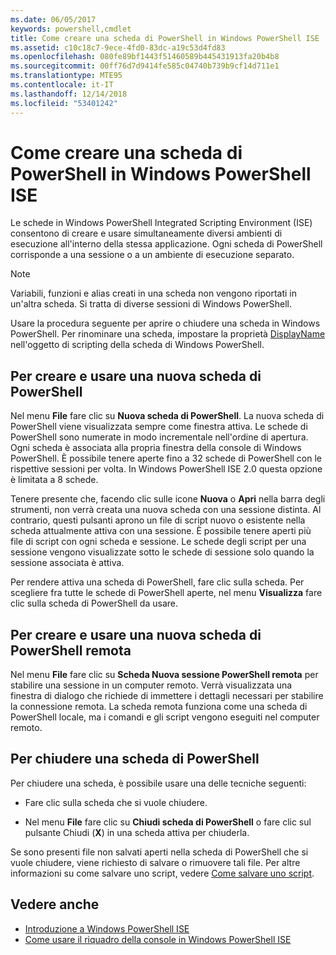 ```yaml
---
ms.date: 06/05/2017
keywords: powershell,cmdlet
title: Come creare una scheda di PowerShell in Windows PowerShell ISE
ms.assetid: c10c18c7-9ece-4fd0-83dc-a19c53d4fd83
ms.openlocfilehash: 080fe89bf1443f51460589b445431913fa20b4b8
ms.sourcegitcommit: 00ff76d7d9414fe585c04740b739b9cf14d711e1
ms.translationtype: MTE95
ms.contentlocale: it-IT
ms.lasthandoff: 12/14/2018
ms.locfileid: "53401242"
---
```

# <a name="how-to-create-a-powershell-tab-in-windows-powershell-ise"></a>Come creare una scheda di PowerShell in Windows PowerShell ISE

Le schede in Windows PowerShell Integrated Scripting Environment (ISE) consentono di creare e usare simultaneamente diversi ambienti di esecuzione all'interno della stessa applicazione.
Ogni scheda di PowerShell corrisponde a una sessione o a un ambiente di esecuzione separato.

> [!NOTE]
> Variabili, funzioni e alias creati in una scheda non vengono riportati in un'altra scheda. Si tratta di diverse sessioni di Windows PowerShell.

Usare la procedura seguente per aprire o chiudere una scheda in Windows PowerShell.
Per rinominare una scheda, impostare la proprietà [DisplayName](object-model/The-PowerShellTab-Object.md#displayname) nell'oggetto di scripting della scheda di Windows PowerShell.

## <a name="to-create-and-use-a-new-powershell-tab"></a>Per creare e usare una nuova scheda di PowerShell

Nel menu **File** fare clic su **Nuova scheda di PowerShell**. La nuova scheda di PowerShell viene visualizzata sempre come finestra attiva.
Le schede di PowerShell sono numerate in modo incrementale nell'ordine di apertura.
Ogni scheda è associata alla propria finestra della console di Windows PowerShell.
È possibile tenere aperte fino a 32 schede di PowerShell con le rispettive sessioni per volta. In Windows PowerShell ISE 2.0 questa opzione è limitata a 8 schede.

Tenere presente che, facendo clic sulle icone **Nuova** o **Apri** nella barra degli strumenti, non verrà creata una nuova scheda con una sessione distinta.
Al contrario, questi pulsanti aprono un file di script nuovo o esistente nella scheda attualmente attiva con una sessione.
È possibile tenere aperti più file di script con ogni scheda e sessione.
Le schede degli script per una sessione vengono visualizzate sotto le schede di sessione solo quando la sessione associata è attiva.

Per rendere attiva una scheda di PowerShell, fare clic sulla scheda. Per scegliere fra tutte le schede di PowerShell aperte, nel menu **Visualizza** fare clic sulla scheda di PowerShell da usare.

## <a name="to-create-and-use-a-new-remote-powershell-tab"></a>Per creare e usare una nuova scheda di PowerShell remota

Nel menu **File** fare clic su **Scheda Nuova sessione PowerShell remota** per stabilire una sessione in un computer remoto.
Verrà visualizzata una finestra di dialogo che richiede di immettere i dettagli necessari per stabilire la connessione remota.
La scheda remota funziona come una scheda di PowerShell locale, ma i comandi e gli script vengono eseguiti nel computer remoto.

## <a name="to-close-a-powershell-tab"></a>Per chiudere una scheda di PowerShell

Per chiudere una scheda, è possibile usare una delle tecniche seguenti:

- Fare clic sulla scheda che si vuole chiudere.

- Nel menu **File** fare clic su **Chiudi scheda di PowerShell** o fare clic sul pulsante Chiudi (**X**) in una scheda attiva per chiuderla.

Se sono presenti file non salvati aperti nella scheda di PowerShell che si vuole chiudere, viene richiesto di salvare o rimuovere tali file.
Per altre informazioni su come salvare uno script, vedere [Come salvare uno script](How-to-Write-and-Run-Scripts-in-the-Windows-PowerShell-ISE.md#how-to-save-a-script).

## <a name="see-also"></a>Vedere anche

- [Introduzione a Windows PowerShell ISE](Introducing-the-Windows-PowerShell-ISE.md)
- [Come usare il riquadro della console in Windows PowerShell ISE](How-to-Use-the-Console-Pane-in-the-Windows-PowerShell-ISE.md)